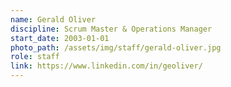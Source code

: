 ```yaml
---
name: Gerald Oliver
discipline: Scrum Master & Operations Manager
start_date: 2003-01-01
photo_path: /assets/img/staff/gerald-oliver.jpg
role: staff
link: https://www.linkedin.com/in/geoliver/
---
```

